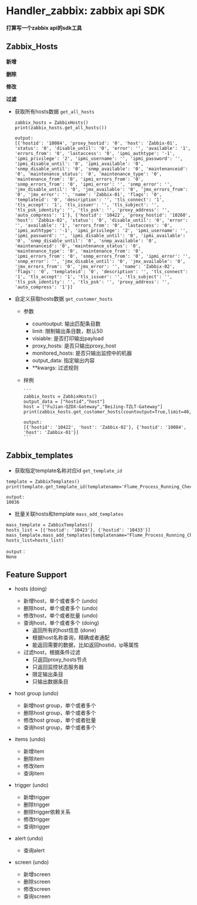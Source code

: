 Handler_zabbix: zabbix api SDK
=========================================
**打算写一个zabbix api的sdk工具**

Zabbix_Hosts
--------------
**新增**

**删除**

**修改**

**过滤**

* 获取所有hosts数据 `get_all_hosts`
    
    ```
    zabbix_hosts = ZabbixHosts()
    print(zabbix_hosts.get_all_hosts())
    
    output:
    [{'hostid': '10084', 'proxy_hostid': '0', 'host': 'Zabbix-01', 'status': '0', 'disable_until': '0', 'error': '', 'available': '1', 'errors_from': '0', 'lastaccess': '0', 'ipmi_authtype': '-1', 'ipmi_privilege': '2', 'ipmi_username': '', 'ipmi_password': '', 'ipmi_disable_until': '0', 'ipmi_available': '0', 'snmp_disable_until': '0', 'snmp_available': '0', 'maintenanceid': '0', 'maintenance_status': '0', 'maintenance_type': '0', 'maintenance_from': '0', 'ipmi_errors_from': '0', 'snmp_errors_from': '0', 'ipmi_error': '', 'snmp_error': '', 'jmx_disable_until': '0', 'jmx_available': '0', 'jmx_errors_from': '0', 'jmx_error': '', 'name': 'Zabbix-01', 'flags': '0', 'templateid': '0', 'description': '', 'tls_connect': '1', 'tls_accept': '1', 'tls_issuer': '', 'tls_subject': '', 'tls_psk_identity': '', 'tls_psk': '', 'proxy_address': '', 'auto_compress': '1'}, {'hostid': '10422', 'proxy_hostid': '10260', 'host': 'Zabbix-02', 'status': '0', 'disable_until': '0', 'error': '', 'available': '1', 'errors_from': '0', 'lastaccess': '0', 'ipmi_authtype': '-1', 'ipmi_privilege': '2', 'ipmi_username': '', 'ipmi_password': '', 'ipmi_disable_until': '0', 'ipmi_available': '0', 'snmp_disable_until': '0', 'snmp_available': '0', 'maintenanceid': '0', 'maintenance_status': '0', 'maintenance_type': '0', 'maintenance_from': '0', 'ipmi_errors_from': '0', 'snmp_errors_from': '0', 'ipmi_error': '', 'snmp_error': '', 'jmx_disable_until': '0', 'jmx_available': '0', 'jmx_errors_from': '0', 'jmx_error': '', 'name': 'Zabbix-02', 'flags': '0', 'templateid': '0', 'description': '', 'tls_connect': '1', 'tls_accept': '1', 'tls_issuer': '', 'tls_subject': '', 'tls_psk_identity': '', 'tls_psk': '', 'proxy_address': '', 'auto_compress': '1'}]
    ```
* 自定义获取hosts数据 `get_customer_hosts`

  * 参数
    - countoutput: 输出匹配条目数
    - limit: 限制输出条目数，默认50
    - visiable: 是否打印输出payload
    - proxy_hosts: 是否只输出proxy_host
    - monitored_hosts: 是否只输出监控中的机器
    - output_data: 指定输出内容
    - **kwargs: 过滤规则
  * 样例
        
        ```
        zabbix_hosts = ZabbixHosts()
        output_data = ["hostid","host"]
        host = ["FuJian-QZDX-Gateway","BeiJing-TZLT-Gateway"]
        print(zabbix_hosts.get_customer_hosts(countoutput=True,limit=40,visiable=1,output_data=output_data,monitored_hosts="true",host=host))
        
        output:
        [{'hostid': '10422', 'host': 'Zabbix-02'}, {'hostid': '10084', 'host': 'Zabbix-01'}]
        ```

Zabbix_templates
----------------
- 获取指定template名称对应id `get_template_id`
```
template = ZabbixTemplates()
print(template.get_template_id(templatename='Flume_Process_Running_Check'))

output:
10836
```

- 批量关联hosts和template `mass_add_templates`

```
mass_template = ZabbixTemplates()
hosts_list = [{'hostid': '10423'}, {'hostid': '10433'}]
mass_template.mass_add_templates(templatename="Flume_Process_Running_Check", hosts_list=hosts_list)

output：
None
```





Feature Support
---------------
- hosts  (doing)
    - 新增host，单个或者多个 (undo)
    - 删除host，单个或者多个 (undo)
    - 修改host，单个或者批量 (undo)
    - 查询host，单个或者多个 (doing)
        - 返回所有的host信息 (done)
        - 根据host名称查询，精确或者通配
        - 能返回需要的数据，比如返回hostid，ip等属性
    - 过滤host，根据条件过滤
        - 只返回proxy_hosts节点
        - 只返回监控状态服务器
        - 限定输出条目
        - 只输出数据条目
        
- host group (undo)
    - 新增host group，单个或者多个
    - 删除host group，单个或者多个
    - 修改host group，单个或者批量
    - 查询host group，单个或者多个

- items (undo)
    - 新增item
    - 删除item
    - 修改item
    - 查询item

- trigger (undo)
    - 新增trigger
    - 删除trigger
    - 删除trigger依赖关系
    - 修改trigger
    - 查询trigger
    
- alert (undo)
    - 查询alert
    
- screen (undo)
    - 新增screen
    - 删除screen
    - 修改screen
    - 查询screen